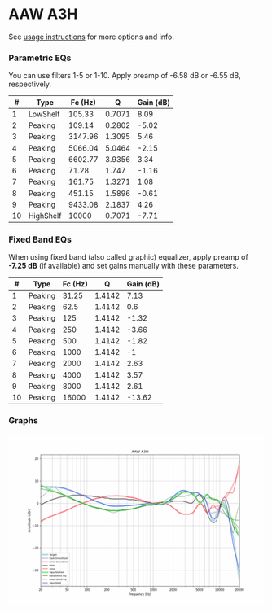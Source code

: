 # AAW A3H
See [usage instructions](https://github.com/jaakkopasanen/AutoEq#usage) for more options and info.

### Parametric EQs
You can use filters 1-5 or 1-10. Apply preamp of -6.58 dB or -6.55 dB, respectively.

|   # | Type      |   Fc (Hz) |      Q |   Gain (dB) |
|-----|-----------|-----------|--------|-------------|
|   1 | LowShelf  |    105.33 | 0.7071 |        8.09 |
|   2 | Peaking   |    109.14 | 0.2802 |       -5.02 |
|   3 | Peaking   |   3147.96 | 1.3095 |        5.46 |
|   4 | Peaking   |   5066.04 | 5.0464 |       -2.15 |
|   5 | Peaking   |   6602.77 | 3.9356 |        3.34 |
|   6 | Peaking   |     71.28 | 1.747  |       -1.16 |
|   7 | Peaking   |    161.75 | 1.3271 |        1.08 |
|   8 | Peaking   |    451.15 | 1.5896 |       -0.61 |
|   9 | Peaking   |   9433.08 | 2.1837 |        4.26 |
|  10 | HighShelf |  10000    | 0.7071 |       -7.71 |

### Fixed Band EQs
When using fixed band (also called graphic) equalizer, apply preamp of **-7.25 dB** (if available) and set gains manually with these parameters.

|   # | Type    |   Fc (Hz) |      Q |   Gain (dB) |
|-----|---------|-----------|--------|-------------|
|   1 | Peaking |     31.25 | 1.4142 |        7.13 |
|   2 | Peaking |     62.5  | 1.4142 |        0.6  |
|   3 | Peaking |    125    | 1.4142 |       -1.32 |
|   4 | Peaking |    250    | 1.4142 |       -3.66 |
|   5 | Peaking |    500    | 1.4142 |       -1.82 |
|   6 | Peaking |   1000    | 1.4142 |       -1    |
|   7 | Peaking |   2000    | 1.4142 |        2.63 |
|   8 | Peaking |   4000    | 1.4142 |        3.57 |
|   9 | Peaking |   8000    | 1.4142 |        2.61 |
|  10 | Peaking |  16000    | 1.4142 |      -13.62 |

### Graphs
![](./AAW%20A3H.png)
